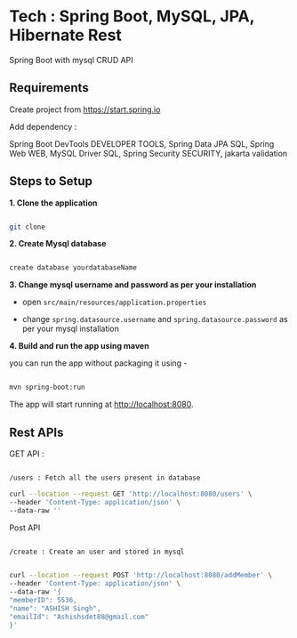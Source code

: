 # Tech : Spring Boot, MySQL, JPA, Hibernate Rest

Spring Boot with mysql CRUD API

## Requirements

Create project from https://start.spring.io

Add dependency :

Spring Boot DevTools DEVELOPER TOOLS,
Spring Data JPA SQL,
Spring Web WEB,
MySQL Driver SQL,
Spring Security SECURITY,
jakarta validation

## Steps to Setup

**1. Clone the application**

```bash

git clone 

```

**2. Create Mysql database**

```bash

create database yourdatabaseName

```

**3. Change mysql username and password as per your installation**

+ open `src/main/resources/application.properties`


+ change `spring.datasource.username` and `spring.datasource.password` as per your mysql installation

**4. Build and run the app using maven**

 you can run the app without packaging it using -

```bash

mvn spring-boot:run

```

The app will start running at <http://localhost:8080>.

## Rest APIs

GET API :

```bash

/users : Fetch all the users present in database

curl --location --request GET 'http://localhost:8080/users' \
--header 'Content-Type: application/json' \
--data-raw ''
```

Post API 



   ```bash
   
   /create : Create an user and stored in mysql
   

curl --location --request POST 'http://localhost:8080/addMember' \
--header 'Content-Type: application/json' \
--data-raw '{
 "memberID": 5536,
 "name": "ASHISH Singh",
 "emailId": "Ashishsdet88@gmail.com"
}'
   ```
